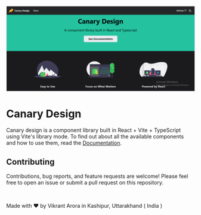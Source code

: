 <!-- # React + TypeScript + Vite

This template provides a minimal setup to get React working in Vite with HMR and some ESLint rules.

Currently, two official plugins are available:

- [@vitejs/plugin-react](https://github.com/vitejs/vite-plugin-react/blob/main/packages/plugin-react/README.md) uses [Babel](https://babeljs.io/) for Fast Refresh
- [@vitejs/plugin-react-swc](https://github.com/vitejs/vite-plugin-react-swc) uses [SWC](https://swc.rs/) for Fast Refresh

## Expanding the ESLint configuration

If you are developing a production application, we recommend updating the configuration to enable type aware lint rules:

- Configure the top-level `parserOptions` property like this:

```js
   parserOptions: {
    ecmaVersion: 'latest',
    sourceType: 'module',
    project: ['./tsconfig.json', './tsconfig.node.json'],
    tsconfigRootDir: __dirname,
   },
```

- Replace `plugin:@typescript-eslint/recommended` to `plugin:@typescript-eslint/recommended-type-checked` or `plugin:@typescript-eslint/strict-type-checked`
- Optionally add `plugin:@typescript-eslint/stylistic-type-checked`
- Install [eslint-plugin-react](https://github.com/jsx-eslint/eslint-plugin-react) and add `plugin:react/recommended` & `plugin:react/jsx-runtime` to the `extends` list -->

<kbd><img src="src/assets/canary-design-screenshot.png" alt="canary-design-homepage-screenshot" style="border: 1px solid lightgrey; border-radius: 0px;" /></kbd>

# Canary Design

Canary design is a component library built in React + Vite + TypeScript using Vite's library mode. To find out about all the available components and how to use them, read the [Documentation](https://canary-design.netlify.app/).

## Contributing

Contributions, bug reports, and feature requests are welcome! Please feel free to open an issue or submit a pull request on this repository.

<br>

Made with ❤️ by Vikrant Arora in Kashipur, Uttarakhand ( India )
